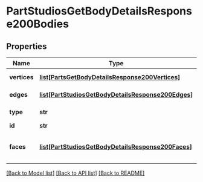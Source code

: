 # PartStudiosGetBodyDetailsResponse200Bodies

## Properties
Name | Type | Description | Notes
------------ | ------------- | ------------- | -------------
**vertices** | [**list[PartsGetBodyDetailsResponse200Vertices]**](PartsGetBodyDetailsResponse200Vertices.md) | Vertices of part | [optional] 
**edges** | [**list[PartStudiosGetBodyDetailsResponse200Edges]**](PartStudiosGetBodyDetailsResponse200Edges.md) | Edges of a part | [optional] 
**type** | **str** | Type of a part | [optional] 
**id** | **str** | ID of a part | [optional] 
**faces** | [**list[PartStudiosGetBodyDetailsResponse200Faces]**](PartStudiosGetBodyDetailsResponse200Faces.md) | Array of info for each face of a part | [optional] 

[[Back to Model list]](../README.md#documentation-for-models) [[Back to API list]](../README.md#documentation-for-api-endpoints) [[Back to README]](../README.md)


